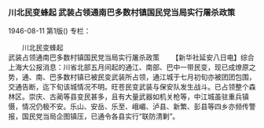### 川北民变蜂起  武装占领通南巴多数村镇国民党当局实行屠杀政策

1946-08-11
第1版()
专栏：

　　川北民变蜂起  
    武装占领通南巴多数村镇国民党当局实行屠杀政策
　　【新华社延安八日电】综合上海大公报消息：川省北部五月间起的通江、南部、巴中一带民变，现已成燎原之势，通、南、巴多数村镇已被民变武装所占领，通江城于七月初旬亦被团团包围，交通告断，迄下旬该城情况不明。旺苍民变武装与保安队发生战斗。已占领整个森林区。崇庆、古蔺等县变民甚多，且有大量武器如机关枪等，中江城虽驻重兵镇慑，情况仍极不安。乐山、安岳、乐至、峨嵋、泸县、新繁、彭县等四乡亦频传警报，国民党当局企图镇压，已通令各县实行“联防清剿”。
